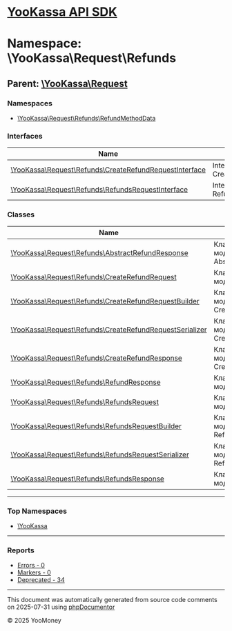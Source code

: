 # [YooKassa API SDK](../home.md)

# Namespace: \YooKassa\Request\Refunds

## Parent: [\YooKassa\Request](../namespaces/yookassa-request.md)

### Namespaces

* [\YooKassa\Request\Refunds\RefundMethodData](../namespaces/yookassa-request-refunds-refundmethoddata.md)

### Interfaces

| Name | Summary |
| ---- | ------- |
| [\YooKassa\Request\Refunds\CreateRefundRequestInterface](../classes/YooKassa-Request-Refunds-CreateRefundRequestInterface.md) | Interface CreateRefundRequestInterface |
| [\YooKassa\Request\Refunds\RefundsRequestInterface](../classes/YooKassa-Request-Refunds-RefundsRequestInterface.md) | Interface RefundsRequestInterface |

### Classes

| Name | Summary |
| ---- | ------- |
| [\YooKassa\Request\Refunds\AbstractRefundResponse](../classes/YooKassa-Request-Refunds-AbstractRefundResponse.md) | Класс, представляющий модель AbstractRefundResponse. |
| [\YooKassa\Request\Refunds\CreateRefundRequest](../classes/YooKassa-Request-Refunds-CreateRefundRequest.md) | Класс, представляющий модель CreateRefundRequest. |
| [\YooKassa\Request\Refunds\CreateRefundRequestBuilder](../classes/YooKassa-Request-Refunds-CreateRefundRequestBuilder.md) | Класс, представляющий модель CreateRefundRequestBuilder. |
| [\YooKassa\Request\Refunds\CreateRefundRequestSerializer](../classes/YooKassa-Request-Refunds-CreateRefundRequestSerializer.md) | Класс, представляющий модель CreateRefundRequestSerializer. |
| [\YooKassa\Request\Refunds\CreateRefundResponse](../classes/YooKassa-Request-Refunds-CreateRefundResponse.md) | Класс, представляющий модель CreateRefundResponse. |
| [\YooKassa\Request\Refunds\RefundResponse](../classes/YooKassa-Request-Refunds-RefundResponse.md) | Класс, представляющий модель RefundResponse. |
| [\YooKassa\Request\Refunds\RefundsRequest](../classes/YooKassa-Request-Refunds-RefundsRequest.md) | Класс, представляющий модель RefundsRequest. |
| [\YooKassa\Request\Refunds\RefundsRequestBuilder](../classes/YooKassa-Request-Refunds-RefundsRequestBuilder.md) | Класс, представляющий модель RefundsRequestBuilder. |
| [\YooKassa\Request\Refunds\RefundsRequestSerializer](../classes/YooKassa-Request-Refunds-RefundsRequestSerializer.md) | Класс, представляющий модель RefundsRequestSerializer. |
| [\YooKassa\Request\Refunds\RefundsResponse](../classes/YooKassa-Request-Refunds-RefundsResponse.md) | Класс, представляющий модель RefundsResponse. |

---

### Top Namespaces

* [\YooKassa](../namespaces/yookassa.md)

---

### Reports
* [Errors - 0](../reports/errors.md)
* [Markers - 0](../reports/markers.md)
* [Deprecated - 34](../reports/deprecated.md)

---

This document was automatically generated from source code comments on 2025-07-31 using [phpDocumentor](http://www.phpdoc.org/)

&copy; 2025 YooMoney
